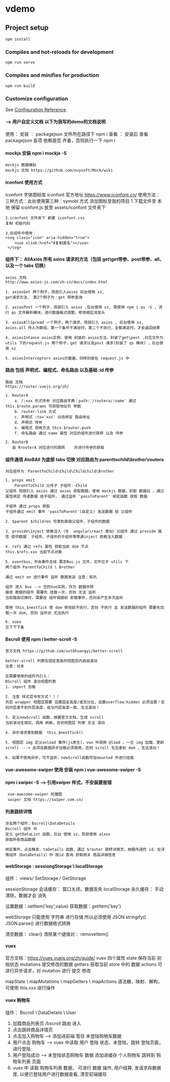 # vdemo

## Project setup
```
npm install
```

### Compiles and hot-reloads for development
```
npm run serve
```

### Compiles and minifies for production
```
npm run build
```

### Customize configuration
See [Configuration Reference](https://cli.vuejs.org/config/).

#### --> 用户自定义文档 以下为我写的demo的文档说明
使用： 
 安装 ： packagejson 文件所在路径下 npm i 
 查看 ： 安装后 查看packagejson 各项 依赖是否 齐备，否则执行一下 npm i
 

#### mockjs 安装 npm i mockjs -S
    mockjs 数据模拟
    mockjs 文档 https://github.com/nuysoft/Mock/wiki

#### iconfont 使用方式
iconfont 字体图标库 
iconfont 官方地址 https://www.iconfont.cn/
使用方法：
    三种方式：此处使用第三种：symobl 方式
    添加图标至我的项目
    1.下载文件至 本地
    保留 iconfont.js 放至 assets/iconfont 文件夹下
    
    2.iconfont 文件夹下 新建 iconfont.css
    复制 初始代码

    3.在组件中使用：
    <svg class="icon" aria-hidden="true">
        <use xlink:href="#复制类名"></use>
     </svg>




#### 组件下： AllAxios 所有 axios 请求的方法（包括 get\get带参、post带参、all、以及一个 tabs 切换）
    axios 文档
    http://www.axios-js.com/zh-cn/docs/index.html

    1. axiosGet 两个例子，局部引入axios 后台使用 xz,
    get请求方法， 第2个例子为：get 带参查询

    2. axiosPost 一个例子，局部引入 axios ,后台使用 xz, 需使用 npm i qs -S , 进行 qs 文件解析模块，进行数据格式调整，修改相应消息头

    3. axiosAllSpread 一个例子，两个请求，局部引入 axios , 后台使用 xz, axios.all 传入为数组，第一个条件不满足时，第二个不执行，全都满足时，才会返回结果

    4. axiosIntance axios实例，使用 封装的 axios方法，封装了get\post ,对应文件为 utils 下的request.js 两个例子，get 请求以及post 请求(封装了 qs 模块) ，后台使用 xz

    5. axiosInterceptors axios拦截器，同样封装在 request.js 中


#### 路由 包括 声明式、编程式、命名路由 以及基础 :id 传参 
    路由 文档
    https://router.vuejs.org/zh/

    1. RouterA 
        a. /:xxx 形式传参 对应路由字典：path:'/routera/:name' 通过 this.$route.params 可获取地址栏 参数
        b. router-link 方式 
        c. 声明式 :to='xxx' 动态绑定 路由地址
        d. 声明式 传参 
        e. 编程式 调用方法 this.$router.push
        f. 命名路由 通过 name 属性 对应的组件进行跳转 以及 传参
        
    2. RouterB 
       由 RrouterA 对应进行的跳转    并进行传参的获取


#### 组件通信 AtoBAll 为底部 tabs 切换 对应路由为 parenttochild\brother\routera

    对应组件为：ParentToChild\Child\Childchild\Brother
    
    1. props emit 
        ParentToChild 父传子 子组件--Child
    父组件 局部引入 axios 通过 axios 获取数据，使用 mockjs 数据，抓取 数据后 ，通过属性绑定 传递数据 给子组件， 通过监听 'passToParent' 绑定函数 获取 数据

    子组件 通过 props 获取
    子组件通过 emit 事件 'passToParent'(自定义) 发送数据 给 父组件 

    2. $parent $children 可拿到直接父组件、子组件的数据

    3. provide\inject 依赖注入（与  angular\react 类似）父组件 通过 provide 属性 提供数据  子组件、子组件的子组件等等通inject 依赖注入数据

    4. refs 通过 refs 属性 获取当前 dom 节点
    this.$refs.xxx 当前节点对象

    5. eventbus，中央事件总线 需求Bus.js 文件，文件位于 utils 下
    两个组件 ParentToChild \ Brother

    通过 emit on 进行事件 监听 数据发送 注意：有坑

    组件 进入 bus --> 空的Vue实例，作为 数据中转
    接收 数据的组件 需要先 挂载一次，否则 无法 监听
    当前路由切换时，需要在 组件销毁前 卸载事件，否则会产生多次监听

    使用 this.$nextTick 使 dom 修改前不执行，否则 不执行 且 发送数据的组件 需要先加载一次 dom, 否则 监听也 无法执行 

    6. vuex
    见下下下条

#### Bscroll 使用 npm i better-scroll -S
    
    官方文档 https://github.com/ustbhuangyi/better-scroll

    better-scroll 列表在固定宽高的视图层内自由滚动
    注意：坑多

    在需要使用的组件内引入：
    BScroll 组件 滚动视图列表
    1. import 加载
    
    2. 注意 样式层书写方式！！！
    外层 wrapper 视图层需要 设置固定高度/或百分比，设置overflow:hidden 必须设置！否则内层拿不到外层高度，或与内层高度一致，无法滚动！
    
    3. 定义newScroll 函数，根据官方文档，生成 scroll
    当前滚动生成后，调用 刷新，否则视图层 列表 无法 滚动

    4. 异步请求拿到数据  this.$nextTick()

    5. 视图层 img 定义onload 事件(js原生)，vue 中调用 @load ，一旦 img 加载，更新 scroll ---> 此项在数据异步加载必须使用，否则 scroll 无法拿到 dom ，无法滚动！

    6. 如果不使用异步，可不监听，newScroll函数可在mounted 中进行挂载

#### vue-awesome-swiper 使用 安装 npm i vue-awesome-swiper -S
#### npm i swiper -S --> 引用swiper 样式，不安装要报错
     vue-awesome-swiper 轮播图
     swiper 文档 https://swiper.com.cn/

#### 列表跳转详情
    涉及两个组件：Bscroll\DataDetails
    Bscroll 组件 中 
    定义 getDataList 函数，后台 使用 xz，局部使用 aixos
    获取所有商品数据

    绑定事件，点击触发，toDetails 函数，通过 $router 跳转详情页，根据传递的 id，在详情组件（DataDetails）中 按id 查询 获取相关 商品详细信息

#### webStorage : sessiongStorage \ localStorage
组件： views/ SetStorage / GetStorage

sessionStorage 会话缓存： 窗口关闭，数据丢失
localStorage 永久缓存： 手动清除，数据才会 消失

设置数据：setItem('key',value)
获取数据：getItem('key') 

webStorage 只能使用 字符串 进行存储
所以必须使用 JSON.stringify()  JSON.parse() 进行数据格式转换

清空数据： clear()
清除某个键值对： removeItem()

#### vuex 
官方文档：https://vuex.vuejs.org/zh/guide/
vuex 四个属性
state  保存当前 初始状态
mutations 提交修改的数据
getters 获取当前 store 中的 数据
actions 可进行异步请求，对 mutation 进行 提交 修改

mapState \ mapMutations \ mapGetters \ mapActions  语法糖，映射、解构，可使用 this.xxx 进行操作

#### vuex 购物车

组件： Bscroll \ DataDetails \ User
1. 加载商品列表页 /bscroll 路由 进入
2. 点击跳转商品详情页  
3. 点击加入购物车 --> 添加进前端 暂存 未登陆购物车数据  
4. 用户点击 购物车 --> vuex 中读取 用户 登陆 状态，未登陆，跳转 登陆页面，进行登陆
5. 用户登陆成功 --> 未登陆状态购物车 数据  添加进缓存 个人购物车 跳转到 购物车列表 页面
6. vuex 中 读取 购物车列表 数据， 可进行 数据 操作, 用户结算, 发请求存数据库, 以便已登陆用户进行数据查看, 清空前端缓存 

